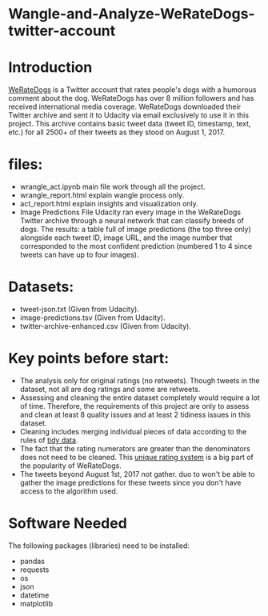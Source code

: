 # Wangle-and-Analyze-WeRateDogs-twitter-account

# Introduction
[WeRateDogs](https://twitter.com/dog_rates) is a Twitter account that rates people's dogs with a humorous comment about the dog. WeRateDogs has over 8 million followers and has received international media coverage. WeRateDogs downloaded their Twitter archive and sent it to Udacity via email exclusively to use it in this project. This archive contains basic tweet data (tweet ID, timestamp, text, etc.) for all 2500+ of their tweets as they stood on August 1, 2017.

# files:
- wrangle_act.ipynb main file work through  all the project.
- wrangle_report.html explain wangle process only.
- act_report.html explain insights and visualization only.
- Image Predictions File
Udacity ran every image in the WeRateDogs Twitter archive through a neural network that can classify breeds of dogs. The results: a table full of image predictions (the top three only) alongside each tweet ID, image URL, and the image number that corresponded to the most confident prediction (numbered 1 to 4 since tweets can have up to four images).

# Datasets: 
- tweet-json.txt (Given from Udacity).
- image-predictions.tsv (Given from Udacity).
- twitter-archive-enhanced.csv (Given from Udacity).


# Key points before start:
- The analysis only for original ratings (no retweets). Though tweets in the dataset, not all are dog ratings and some are retweets.
- Assessing and cleaning the entire dataset completely would require a lot of time. Therefore, the requirements of this project are only to assess and clean at least 8 quality issues and at least 2 tidiness issues in this dataset.
- Cleaning includes merging individual pieces of data according to the rules of [tidy data](https://cran.r-project.org/web/packages/tidyr/vignettes/tidy-data.html).
- The fact that the rating numerators are greater than the denominators does not need to be cleaned. This [unique rating system](https://knowyourmeme.com/memes/theyre-good-dogs-brent) is a big part of the popularity of WeRateDogs.
- The tweets beyond August 1st, 2017 not gather. duo to won't be able to gather the image predictions for these tweets since you don't have access to the algorithm used.


# Software Needed
The following packages (libraries) need to be installed:
- pandas
- requests
- os
- json
- datetime
- matplotlib
